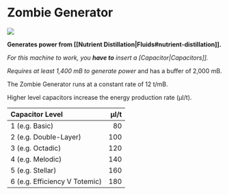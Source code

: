 # Zombie Generator
![](renders/zombie_generator.png)

**Generates power from [[Nutrient Distillation|Fluids#nutrient-distillation]].**

*For this machine to work, you **have to** insert a [Capacitor|Capacitors]].*

*Requires at least 1,400 mB to generate power* and has a buffer of 2,000 mB.

The Zombie Generator runs at a constant rate of 12 t/mB.

Higher level capacitors increase the energy production rate (µI/t).

| Capacitor Level              | µI/t |
| :--------------------------- | ---: |
| 1 (e.g. Basic)                |   80 |
| 2 (e.g. Double-Layer)         |  100 |
| 3 (e.g. Octadic)              |  120 |
| 4 (e.g. Melodic)              |  140 |
| 5 (e.g. Stellar)              |  160 |
| 6 (e.g. Efficiency V Totemic) |  180 |
